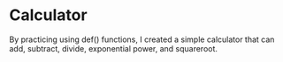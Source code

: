 # Calculator

By practicing using def() functions, I created a simple calculator that can add, subtract, divide, exponential power, and squareroot.
